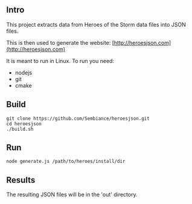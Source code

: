 Intro
-----

This project extracts data from Heroes of the Storm data files into JSON files.

This is then used to generate the website: [http://heroesjson.com](http://heroesjson.com)

It is meant to run in Linux. To run you need:
* nodejs
* git
* cmake

Build
-----

    git clone https://github.com/Sembiance/heroesjson.git
    cd heroesjson
    ./build.sh

Run
---
    node generate.js /path/to/heroes/install/dir


Results
-------

The resulting JSON files will be in the 'out' directory.
